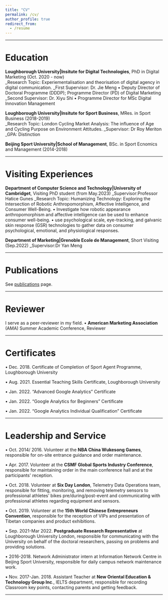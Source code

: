 ```yaml
---
title: "CV"
permalink: /cv/
author_profile: true
redirect_from:
  - /resume
---
```


***

# Education

**Loughborough University|Insitute for Digital Technologies**, PhD in Digital Marketing (Oct. 2020 - now)    
_Research Topic: Experiementalisation and theorisation of digital agency in digital communication.
_First Supervisor: Dr. Jie Meng 
•	Deputy Director of Doctoral Programme (DDDP); Programme Director (PD) of Digital Marketing
_Second Supervisor: Dr. Xiyu Shi 
•	Programme Director for MSc Digital Innovation Management

**Loughborough University|Insitute for Sport Business**, MRes. in Sport Business (2018-2019)  
_Research Topic: London Cycling Market Analysis: The influence of Age and Cycling Purpose on Environment Attitudes.
_Supervisor: Dr Roy Meriton
_GPA: Distinction

**Beijing Sport University|School of Management**, BSc. in Sport Ecnomics and Management (2014-2018)  


***



# Visiting Experiences

**Department of Computer Science and Technology|University of Cambridget**, Visiting PhD student (from May.2023)
_Supervisor:Professor Hatice Gunes
_Research Topic: Humanizing Technology: Exploring the Intersection of Robotic Anthropomorphism, Affective Intelligence, and Consumer Well-Being.
•	Investigate how robotic appearance anthropomorphism and affective intelligence can be used to enhance consumer well-being.
•	use psychological scale, eye-tracking, and galvanic skin response (GSR) technologies to gather data on consumer psychological, emotional, and physiological responses.


**Department of Marketing|Grenoble Ecole de Management**, Short Visiting (Sep.2022)
_Supervisor:Dr Yan Meng

***

# Publications

See [publications](/publications/) page.

***

# Reviewer
I serve as a peer-reviewer in my field.
• **American Marketing Association** (AMA) Summer Academic Conference, Reviewer



***
# Certificates
•	Dec. 2018. Certificate of Completion of Sport Agent Programme, Loughborough University

•	Aug. 2021. Essential Teaching Skills Certificate, Loughborough University 

•	Jan. 2022. “Advanced Google Analytics” Certificate

•	Jan. 2022. “Google Analytics for Beginners” Certificate

•	Jan. 2022. “Google Analytics Individual Qualification” Certificate


***

# Leadership and Service

•	Oct. 2014/ 2016. Volunteer at the **NBA China Wukesong Games**, responsible for on-site entrance guidance and order maintenance.

•	Apr. 2017. Volunteer at the **CSMF Global Sports Industry Conference**, responsible for maintaining order in the main conference hall and at the participants' reception.

•	Oct. 2018. Volunteer at **Six Day London**, Telemetry Data Operations team, responsible for fitting, monitoring, and removing telemetry sensors to professional athletes’ bikes pre/during/post-event and communicating with professional athletes regarding equipment and sensors.

•	Oct. 2019. Volunteer at the **15th World Chinese Entrepreneurs Convention**, responsible for the reception of VIPs and presentation of Tibetan companies and product exhibitions.

•	Sep. 2021-Mar 2022. **Postgraduate Research Representative** at Loughborough University London, responsible for communicating with the University on behalf of the doctoral researchers, passing on problems and providing solutions.

•	2016-2018. Network Administrator intern at Information Network Centre in Beijing Sport University, responsible for daily campus network maintenance work.

•	Nov. 2017-Jan. 2018. Assistant Teacher at **New Oriental Education & Technology Group Inc**., IELTS department, responsible for recording Classroom key points, contacting parents and getting feedback.

***



